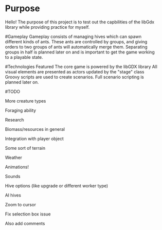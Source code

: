 # Purpose

Hello! The purpose of this project is to test out the capbilities of the libGdx library while providing practice for myself.

#Gameplay
Gameplay consists of managing hives which can spawn different kinds of ants. These ants are controlled by groups, and giving orders to two groups of ants will automatically merge them. Separating groups in half is planned later on and is important to get the game working to a playable state.

#Technologies Featured
The core game is powered by the libGDX library
All visual elements are presented as actors updated by the "stage" class
Groovy scripts are used to create scenarios. Full scenario scripting is planned later on.

#TODO

More creature types

Foraging ability

Research

Biomass/resources in general

Integration with player object

Some sort of terrain

Weather

Animations!

Sounds

Hive options (like upgrade or different worker type)

AI hives

Zoom to cursor

Fix selection box issue

Also add comments
